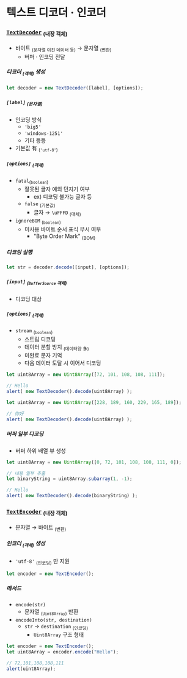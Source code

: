 텍스트 디코더 · 인코더
=================

### [`TextDecoder`](https://encoding.spec.whatwg.org/#interface-textdecoder) <sub>(내장 객체)</sub>
- 바이트 <sub>(문자열 이진 데이터 등)</sub> → 문자열 <sub>(변환)</sub>
  - 버퍼 · 인코딩 전달

##### 디코더 <sub>(객체)</sub> 생성
```javascript
let decoder = new TextDecoder([label], [options]);
```

##### `[label]` <sub>(문자열)</sub>
- 인코딩 방식
  - `'big5'`
  - `'windows-1251'`
  - 기타 등등
- 기본값 有 <sub>(`'utf-8'`)</sub>

##### `[options]` <sub>(객체)</sub>
- `fatal`<sub>(`boolean`)</sub>
  - 잘못된 글자 예외 던지기 여부
    - ex\) 디코딩 불가능 글자 등
  - `false` <sub>(기본값)</sub>
    - 글자 → `\uFFFD` <sub>(대체)</sub>
- `ignoreBOM` <sub>(`boolean`)</sub>
  - 미사용 바이트 순서 표식 무시 여부
    - "Byte Order Mark" <sub>(BOM)</sub>

##### 디코딩 실행
```javascript
let str = decoder.decode([input], [options]);
```

##### `[input]` <sub>(`BufferSource` 객체)</sub>
- 디코딩 대상

##### `[options]` <sub>(객체)</sub>
- `stream` <sub>(`boolean`)</sub>
  - 스트림 디코딩
  - 데이터 분할 방지 <sub>(데이터양 多)</sub>
  - 미완료 문자 기억
  - 다음 데이터 도달 시 이어서 디코딩
```javascript
let uint8Array = new Uint8Array([72, 101, 108, 108, 111]);

// Hello
alert( new TextDecoder().decode(uint8Array) );
```
```javascript
let uint8Array = new Uint8Array([228, 189, 160, 229, 165, 189]);

// 你好
alert( new TextDecoder().decode(uint8Array) );
```

##### 버퍼 일부 디코딩
- 버퍼 하위 배열 뷰 생성
```javascript
let uint8Array = new Uint8Array([0, 72, 101, 108, 108, 111, 0]);

// 내용 일부 추출
let binaryString = uint8Array.subarray(1, -1);

// Hello
alert( new TextDecoder().decode(binaryString) );
```

### [`TextEncoder`](https://encoding.spec.whatwg.org/#interface-textencoder) <sub>(내장 객체)</sub>
- 문자열 → 바이트 <sub>(변환)</sub>

##### 인코더 <sub>(객체)</sub> 생성
- `'utf-8'` <sub>(인코딩)</sub> 만 지원
```javascript
let encoder = new TextEncoder();
```

##### 메서드
- `encode(str)`
  - 문자열 <sub>(`Uint8Array`)</sub> 반환
- `encodeInto(str, destination)`
  - `str` → `destination` <sub>(인코딩)</sub>
    - `Uint8Array` 구조 형태
```javascript
let encoder = new TextEncoder();
let uint8Array = encoder.encode("Hello");

// 72,101,108,108,111
alert(uint8Array);
```
